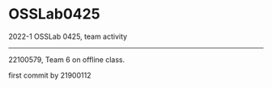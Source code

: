 # OSSLab0425
2022-1 OSSLab 0425, team activity
***
22100579, Team 6 on offline class.

first commit by 21900112
